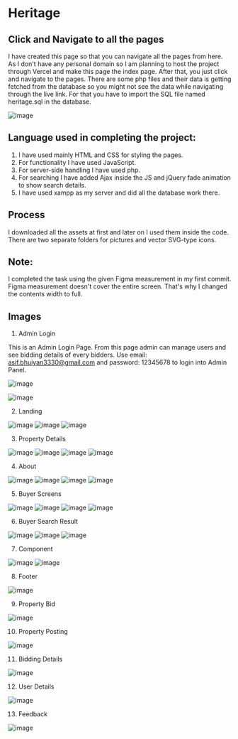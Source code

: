# Heritage
## Click and Navigate to all the pages
I  have created this page so that you can navigate all the pages from here. As I don't have any personal domain so I am planning to host the project through Vercel and make this page the index page. After that, you just click and navigate to the pages. There are some php files and their data is getting fetched from the database so you might not see the data while navigating through the live link. For that you have to import the SQL file named heritage.sql in the database. 

![image](https://github.com/user-attachments/assets/9c14cf2d-fd00-42fc-8dc5-c7ea2831a620)


## Language used in completing the project:

1. I have used mainly HTML and CSS for styling the pages. 
2. For functionality I have used JavaScript. 
3. For server-side handling I have used php. 
4. For searching I have added Ajax inside the JS and jQuery fade animation to show search details.
5. I have used xampp as my server and did all the database work there. 
## Process
I downloaded all the assets at first and later on I used them inside the code. There are two separate folders for pictures and vector SVG-type icons.

## Note:
I completed the task using the given Figma measurement in my first commit. Figma measurement doesn't cover the entire screen. That's why I changed the contents width to full. 

## Images

1. Admin Login

This is an Admin Login Page. From this page admin can manage users and see bidding details of every bidders. Use email: asif.bhuiyan3330@gmail.com and password: 12345678 to login into Admin Panel. 

![image](https://github.com/user-attachments/assets/cbf154c1-41ba-46aa-91b5-54afd9893b61)

![image](https://github.com/user-attachments/assets/2a364da6-e7b5-4239-b905-408972467be7)

2. Landing
   
![image](https://github.com/user-attachments/assets/9b38fa00-fb4f-4d58-8443-7226d9fa59ab)
![image](https://github.com/user-attachments/assets/b1268c71-6088-4527-b112-f0c64c8f0702)
![image](https://github.com/user-attachments/assets/fb3eefce-387d-4b3d-b1f3-855331914ba1)

3. Property Details

![image](https://github.com/user-attachments/assets/ecf401ea-53b7-4229-9f7f-db88d1f295c5)
![image](https://github.com/user-attachments/assets/66cc79b9-2a8c-4dbf-ae39-62ff7833b452)
![image](https://github.com/user-attachments/assets/c8f1fa99-cd9b-41ef-84e4-af7c7744af36)
![image](https://github.com/user-attachments/assets/fb3e4e7a-da68-4e18-b425-5fe333c8e8f5)

4. About

![image](https://github.com/user-attachments/assets/6fed7d39-0912-415a-90ed-449ba201d681)
![image](https://github.com/user-attachments/assets/f8387d69-4cee-4cd5-8123-2331bb68af6c)
![image](https://github.com/user-attachments/assets/dea19e0d-e390-4b3d-885a-745510d89190)
![image](https://github.com/user-attachments/assets/6cbc2d87-51cd-46eb-8ebf-0108962b3ec0)

5. Buyer Screens

![image](https://github.com/user-attachments/assets/367e62a3-8ce1-415d-8ee2-45042628dbc7)
![image](https://github.com/user-attachments/assets/2fda60b3-91aa-4a87-92d2-b84b72175b9f)
![image](https://github.com/user-attachments/assets/006d431e-3bf3-4f4e-af96-6581bf67f4ca)
![image](https://github.com/user-attachments/assets/de4bc2d5-c17a-499c-857d-76683fe08491)

6. Buyer Search Result

![image](https://github.com/user-attachments/assets/d50633ec-1c96-4bd7-99dc-e2eb33a9d3f3)
![image](https://github.com/user-attachments/assets/10db507d-e35b-42b1-a6af-b64e51fa1e4a)
![image](https://github.com/user-attachments/assets/e4c37866-d93d-4ae2-bfd1-14d80e28aa7f)

7. Component

![image](https://github.com/user-attachments/assets/aead2484-f798-4c3e-a8b2-95d735ee3a4f)
![image](https://github.com/user-attachments/assets/0173e834-c160-40b3-baf2-d9baced27153)

8. Footer

![image](https://github.com/user-attachments/assets/2ed24990-a90a-4298-a3da-bc8ffbeab7b4)

9. Property Bid

![image](https://github.com/user-attachments/assets/3784e576-1caf-4b0d-bcbf-65b1767bd51f)

10. Property Posting

![image](https://github.com/user-attachments/assets/52617624-a02c-42b5-9f07-5d2a95cb4551)

11. Bidding Details

![image](https://github.com/user-attachments/assets/9248ebf0-0d3e-40f1-85a5-4187e79275ff)

12. User Details

![image](https://github.com/user-attachments/assets/418bad13-21ac-42c4-b4a1-240486ed459e)

13. Feedback

![image](https://github.com/user-attachments/assets/3fd7c157-2802-4308-bad9-aec6c65bda7f)




